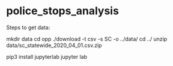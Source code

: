 # police_stops_analysis

Steps to get data:

mkdir data
cd opp
./download -t csv -s SC -o ../data/
cd ../
unzip data/sc_statewide_2020_04_01.csv.zip

pip3 install jupyterlab
jupyter lab